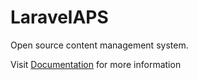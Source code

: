 # LaravelAPS

Open source content management system.

Visit [Documentation](https://laravelplus.com/laravelaps) for more information